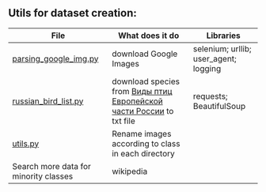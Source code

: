 # 

## Utils for dataset creation:
 File | What does it do   | Libraries  
--- | --- | ---
[parsing_google_img.py](https://github.com/LadaChernenko/bird_species_guide/blob/main/collecting_dataset/parsing_google_img.py) | download Google Images |   selenium; urllib; user_agent; logging
[russian_bird_list.py](https://github.com/LadaChernenko/bird_species_guide/blob/main/collecting_dataset/russian_bird_list.py) | download species from [Виды птиц Европейской части России](https://www.ebirds.ru/russia/index.html) to txt file  | requests; BeautifulSoup
[utils.py](https://github.com/LadaChernenko/bird_species_guide/blob/main/collecting_dataset/utils.py) | Rename images according to class in each directory
Search more data for minority classes | wikipedia
